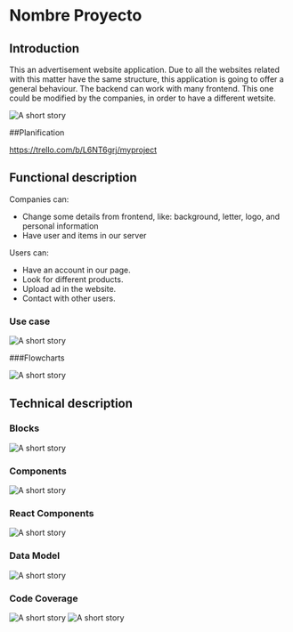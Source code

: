 # Nombre Proyecto


## Introduction

This an advertisement website application. Due to all the websites related with this matter have the same structure, this application is going to offer a general behaviour. The backend can work with many frontend. This one could be modified by the companies, in order to have a different wetsite.


![A short story]( https://img.buzzfeed.com/buzzfeed-static/static/2018-03/6/14/asset/buzzfeed-prod-fastlane-03/anigif_sub-buzz-30655-1520365370-1.gif)

##Planification

https://trello.com/b/L6NT6grj/myproject

## Functional description

Companies can:
- Change some details from frontend, like: background, letter, logo, and personal information
- Have user and items in our server

Users can: 
- Have an account in our page. 
- Look for different products.
- Upload ad in the website.
- Contact with other users.

### Use case
![A short story](./img/use-case.png)

###Flowcharts

![A short story](./img/flow-chart.png)


## Technical description

### Blocks
![A short story](./img/block.png)

### Components
![A short story](./img/component-react.png)


### React Components
![A short story](./img/component.png)


### Data Model
![A short story](./img/baseDatos.png)


### Code Coverage
![A short story](./img/coverage-test-api.JPG)
![A short story](./img/api-test.JPG)



